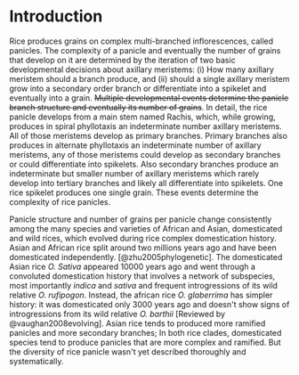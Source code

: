 # Introduction

Rice produces grains on complex multi-branched inflorescences, called panicles.
The complexity of a panicle and eventually the number of grains that develop on it are determined by the iteration of two basic developmental decisions about axillary meristems: (i) How many axillary meristem should a branch produce, and (ii) should a single axillary meristem grow into a secondary order branch or differentiate into a spikelet and eventually into a grain.
~~Multiple developmental events determine the panicle branch structure and eventually its number of grains~~.
In detail, the rice panicle develops from a main stem named Rachis, which, while growing, produces in spiral phyllotaxis an indeterminate number axillary meristems.
All of those meristems develop as primary branches.
Primary branches also produces in alternate phyllotaxis an indeterminate number of axillary meristems, any of those meristems could develop as secondary branches or could differentiate into spikelets.
Also secondary branches produce an indeterminate but smaller number of axillary meristems which rarely develop into tertiary branches and likely all differentiate into spikelets.
One rice spikelet produces one single grain.
These events determine the complexity of rice panicles.

Panicle structure and number of grains per panicle change consistently among the many species and varieties of African and Asian, domesticated and wild rices, which evolved during rice complex domestication history. Asian and African rice split around two millions years ago and have been domesticated independently. [@zhu2005phylogenetic]. The domesticated Asian rice *O. Sativa* appeared 10000 years ago and went through a convoluted domestication history that involves a network of subspecies, most importantly *indica* and *sativa* and frequent introgressions of its wild relative *O. rufipogon*. Instead, the african rice *O. glaberrima* has simpler history: it was domesticated only 3000 years ago and doesn't show signs of introgressions from its wild relative *O. barthii* [Reviewed by @vaughan2008evolving]. Asian rice tends to produced more ramified panicles and more secondary branches; In both rice clades, domesticated species tend to produce panicles that are more complex and ramified. But the diversity of rice panicle wasn't yet described thoroughly and systematically.
